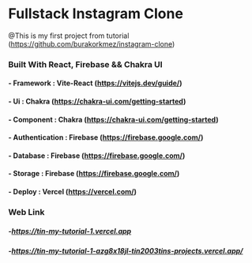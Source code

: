 # Fullstack Instagram Clone 
@This is my first project from tutorial (https://github.com/burakorkmez/instagram-clone)
### Built With React, Firebase && Chakra UI
#### - Framework : Vite-React (https://vitejs.dev/guide/)
#### - Ui : Chakra (https://chakra-ui.com/getting-started)
#### - Component : Chakra (https://chakra-ui.com/getting-started)
#### - Authentication : Firebase (https://firebase.google.com/)
#### - Database : Firebase (https://firebase.google.com/)
#### - Storage : Firebase (https://firebase.google.com/)
#### - Deploy : Vercel (https://vercel.com/)
### Web Link
##### -https://tin-my-tutorial-1.vercel.app
##### -https://tin-my-tutorial-1-azg8x18jl-tin2003tins-projects.vercel.app/

